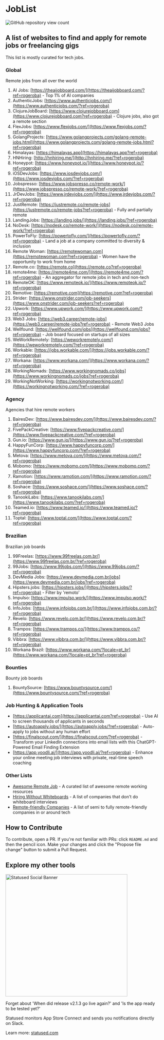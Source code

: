# JobList

<img src="https://views.whatilearened.today/views/github/rogerluan/joblist.svg" alt="GitHub repository view count"></br>

## A list of websites to find and apply for remote jobs or freelancing gigs

This list is mostly curated for tech jobs.

### Global

Remote jobs from all over the world

1. AI Jobs: [https://theaijobboard.com/](https://theaijobboard.com/?ref=rogeroba) - Top 1% of AI companies
1. AuthenticJobs: [https://www.authenticjobs.com/](https://www.authenticjobs.com/?ref=rogeroba)
1. ClojureJobBoard: [https://www.clojurejobboard.com](https://www.clojurejobboard.com?ref=rogeroba) - Clojure jobs, also got a remote section
1. FlexJobs: [https://www.flexjobs.com/](https://www.flexjobs.com/?ref=rogeroba)
1. GolangProjects: [https://www.golangprojects.com/golang-remote-jobs.html](https://www.golangprojects.com/golang-remote-jobs.html?ref=rogeroba)
1. Himalayas: [https://himalayas.app](https://himalayas.app?ref=rogeroba)
1. HNHiring: [http://hnhiring.me/](http://hnhiring.me/?ref=rogeroba)
1. Honeypot: [https://www.honeypot.io/](https://www.honeypot.io/?ref=rogeroba)
1. iOSDevJobs: [https://www.iosdevjobs.com/](https://www.iosdevjobs.com/?ref=rogeroba)
1. Jobspresso: [https://www.jobspresso.co/remote-work/](https://www.jobspresso.co/remote-work/?ref=rogeroba)
1. JrDevJobs: [https://www.jrdevjobs.com/](https://www.jrdevjobs.com/?ref=rogeroba)
1. JustRemote: [https://justremote.co/remote-jobs](https://justremote.co/remote-jobs?ref=rogeroba) - Fully and partially remote
1. LandingJobs: [https://landing.jobs/](https://landing.jobs/?ref=rogeroba)
1. NoDesk: [https://nodesk.co/remote-work/](https://nodesk.co/remote-work/?ref=rogeroba)
1. PowerToFly: [https://powertofly.com/](https://powertofly.com/?ref=rogeroba) - Land a job at a company committed to diversity & inclusion
1. Remote Woman: [https://remotewoman.com](https://remotewoman.com?ref=rogeroba) - Women have the opportunity to work from home
1. Remote.co: [https://remote.co](https://remote.co?ref=rogeroba)
1. remote4me: [https://remote4me.com/](https://remote4me.com/?ref=rogeroba) - An aggregator for remote jobs in tech and non-tech
1. RemoteOK: [https://www.remoteok.io/](https://www.remoteok.io/?ref=rogeroba)
1. Remotive: [https://remotive.com](https://remotive.com?ref=rogeroba)
1. Strider: [https://www.onstrider.com/job-seekers](https://www.onstrider.com/job-seekers?ref=rogeroba)
1. Upwork: [https://www.upwork.com/](https://www.upwork.com/?ref=rogeroba)
1. Web3 Jobs: [https://web3.career/remote-jobs](https://web3.career/remote-jobs?ref=rogeroba) - Remote Web3 Jobs
1. Wellfound: [https://wellfound.com/jobs](https://wellfound.com/jobs?ref=rogeroba) - Job board focused on startups of all sizes
1. WeWorkRemotely: [https://weworkremotely.com/](https://weworkremotely.com/?ref=rogeroba)
1. Workable: [https://jobs.workable.com/](https://jobs.workable.com/?ref=rogeroba)
1. Workana: [https://www.workana.com/](https://www.workana.com/?ref=rogeroba)
1. WorkingNomads: [https://www.workingnomads.co/jobs](https://www.workingnomads.co/jobs?ref=rogeroba)
1. WorkingNotWorking: [https://workingnotworking.com/](https://workingnotworking.com/?ref=rogeroba)

### Agency

Agencies that hire remote workers

1. BairesDev: [https://www.bairesdev.com/](https://www.bairesdev.com/?ref=rogeroba)
1. FivePackCreative: [https://www.fivepackcreative.com/](https://www.fivepackcreative.com/?ref=rogeroba)
1. Gun.io: [https://www.gun.io/](https://www.gun.io/?ref=rogeroba)
1. HappyFunCorp: [https://www.happyfuncorp.com/](https://www.happyfuncorp.com/?ref=rogeroba)
1. Metova: [https://www.metova.com/](https://www.metova.com/?ref=rogeroba)
1. Mobomo: [https://www.mobomo.com/](https://www.mobomo.com/?ref=rogeroba)
1. Ramotion: [https://www.ramotion.com/](https://www.ramotion.com/?ref=rogeroba)
1. Soshace: [https://www.soshace.com/](https://www.soshace.com/?ref=rogeroba)
1. TanookiLabs: [https://www.tanookilabs.com/](https://www.tanookilabs.com/?ref=rogeroba)
1. Teamed.io: [https://www.teamed.io/](https://www.teamed.io/?ref=rogeroba)
1. Toptal: [https://www.toptal.com/](https://www.toptal.com/?ref=rogeroba)

### Brazilian

Brazilian job boards

1. 99Freelas: [https://www.99freelas.com.br/](https://www.99freelas.com.br/?ref=rogeroba)
1. 99Jobs: [https://www.99jobs.com/](https://www.99jobs.com/?ref=rogeroba)
1. DevMedia Jobs: [https://www.devmedia.com.br/jobs](https://www.devmedia.com.br/jobs?ref=rogeroba)
1. Hipsters.jobs: [https://hipsters.jobs/](https://hipsters.jobs/?ref=rogeroba) - Filter by 'remoto'
1. Impulso: [https://www.impulso.work/](https://www.impulso.work/?ref=rogeroba)
1. InfoJobs: [https://www.infojobs.com.br/](https://www.infojobs.com.br/?ref=rogeroba)
1. Revelo: [https://www.revelo.com.br/](https://www.revelo.com.br/?ref=rogeroba)
1. Trampos: [https://www.trampos.co/](https://www.trampos.co/?ref=rogeroba)
1. Vibbra: [https://www.vibbra.com.br/](https://www.vibbra.com.br/?ref=rogeroba)
1. Workana Brazil: [https://www.workana.com/?locale=pt_br](https://www.workana.com/?locale=pt_br?ref=rogeroba)

### Bounties

Bounty job boards

1. BountySource: [https://www.bountysource.com/](https://www.bountysource.com/?ref=rogeroba)

### Job Hunting & Application Tools

- [https://applicantai.com](https://applicantai.com?ref=rogeroba) - Use AI to screen thousands of applicants in seconds
- [https://autoapply.jobs/](https://autoapply.jobs/?ref=rogeroba) - Auto-apply to jobs without any human effort
- [https://finalscout.com/](https://finalscout.com/?ref=rogeroba) - Transform your LinkedIn connections into email lists with this ChatGPT-Powered Email Finding Extension
- [https://app.yoodli.ai/](https://app.yoodli.ai/?ref=rogeroba) - Enhance your online meeting job interviews with private, real-time speech coaching

### Other Lists

- [Awesome Remote Job](https://www.github.com/lukasz-madon/awesome-remote-job?ref=rogeroba) - A curated list of awesome remote working resources
- [Hiring Without Whiteboards](https://github.com/poteto/hiring-without-whiteboards?ref=rogeroba) - A list of companies that don't do whiteboard interviews
- [Remote-friendly Companies](https://www.github.com/jessicard/remote-jobs?ref=rogeroba) - A list of semi to fully remote-friendly companies in or around tech

## How to Contribute

To contribute, open a PR. If you're not familiar with PRs: click `README.md` and then the pencil icon. Make your changes and click the "Propose file change" button to submit a Pull Request.

## Explore my other tools

<img width="400" alt="Statused Social Banner" src="https://statused.com/assets/social-banner.png">

Forget about 'When did release v2.1.3 go live again?' and 'Is the app ready to be tested yet?'

Statused monitors App Store Connect and sends you notifications directly on Slack.

Learn more: [statused.com](https://statused.com?ref=joblist)
